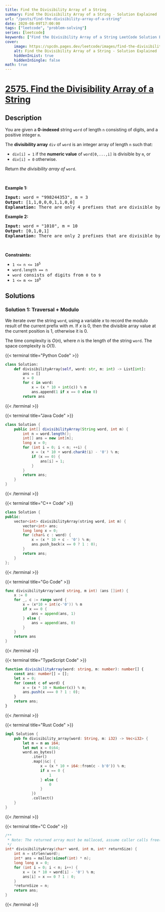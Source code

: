 ```yaml
---
title: Find the Divisibility Array of a String
summary: Find the Divisibility Array of a String - Solution Explained
url: "/posts/find-the-divisibility-array-of-a-string"
date: 2020-08-09T17:00:00
tags: ["leetcode", "problem-solving"]
series: [leetcode]
keywords: ["Find the Divisibility Array of a String LeetCode Solution Explained in all languages", "2575", "leetcode question 2575", "Find the Divisibility Array of a String", "LeetCode", "leetcode solution in Python3 C++ Java Go PHP Ruby Swift TypeScript Rust C# JavaScript C", "GeeksforGeeks", "InterviewBit", "Coding Ninjas", "HackerRank", "HackerEarth", "CodeChef", "TopCoder", "AlgoExpert", "freeCodeCamp", "Codeforces", "GitHub", "AtCoder", "Samir Paul"]
cover:
    image: https://spcdn.pages.dev/leetcode/images/find-the-divisibility-array-of-a-string.webp
    alt: Find the Divisibility Array of a String - Solution Explained
    hiddenInList: true
    hiddenInSingle: false
math: true
---
```



# [2575. Find the Divisibility Array of a String](https://leetcode.com/problems/find-the-divisibility-array-of-a-string)


## Description

<p>You are given a <strong>0-indexed</strong> string <code>word</code> of length <code>n</code>&nbsp;consisting of digits, and a positive integer&nbsp;<code>m</code>.</p>

<p>The <strong>divisibility array</strong> <code>div</code> of <code>word</code> is an integer array of length <code>n</code> such that:</p>

<ul>
	<li><code>div[i] = 1</code> if the&nbsp;<strong>numeric value</strong>&nbsp;of&nbsp;<code>word[0,...,i]</code> is divisible by <code>m</code>, or</li>
	<li><code>div[i] = 0</code> otherwise.</li>
</ul>

<p>Return<em> the divisibility array of</em><em> </em><code>word</code>.</p>

<p>&nbsp;</p>
<p><strong class="example">Example 1:</strong></p>

<pre>
<strong>Input:</strong> word = &quot;998244353&quot;, m = 3
<strong>Output:</strong> [1,1,0,0,0,1,1,0,0]
<strong>Explanation:</strong> There are only 4 prefixes that are divisible by 3: &quot;9&quot;, &quot;99&quot;, &quot;998244&quot;, and &quot;9982443&quot;.
</pre>

<p><strong class="example">Example 2:</strong></p>

<pre>
<strong>Input:</strong> word = &quot;1010&quot;, m = 10
<strong>Output:</strong> [0,1,0,1]
<strong>Explanation:</strong> There are only 2 prefixes that are divisible by 10: &quot;10&quot;, and &quot;1010&quot;.
</pre>

<p>&nbsp;</p>
<p><strong>Constraints:</strong></p>

<ul>
	<li><code>1 &lt;= n &lt;= 10<sup>5</sup></code></li>
	<li><code><font face="monospace">word.length == n</font></code></li>
	<li><code><font face="monospace">word</font></code><font face="monospace"> consists of digits from <code>0</code>&nbsp;to <code>9</code></font></li>
	<li><code><font face="monospace">1 &lt;= m &lt;= 10<sup>9</sup></font></code></li>
</ul>

## Solutions

### Solution 1: Traversal + Modulo

We iterate over the string `word`, using a variable $x$ to record the modulo result of the current prefix with $m$. If $x$ is $0$, then the divisible array value at the current position is $1$, otherwise it is $0$.

The time complexity is $O(n)$, where $n$ is the length of the string `word`. The space complexity is $O(1)$.

<!-- tabs:start -->

{{< terminal title="Python Code" >}}
```python
class Solution:
    def divisibilityArray(self, word: str, m: int) -> List[int]:
        ans = []
        x = 0
        for c in word:
            x = (x * 10 + int(c)) % m
            ans.append(1 if x == 0 else 0)
        return ans
```
{{< /terminal >}}

{{< terminal title="Java Code" >}}
```java
class Solution {
    public int[] divisibilityArray(String word, int m) {
        int n = word.length();
        int[] ans = new int[n];
        long x = 0;
        for (int i = 0; i < n; ++i) {
            x = (x * 10 + word.charAt(i) - '0') % m;
            if (x == 0) {
                ans[i] = 1;
            }
        }
        return ans;
    }
}
```
{{< /terminal >}}

{{< terminal title="C++ Code" >}}
```cpp
class Solution {
public:
    vector<int> divisibilityArray(string word, int m) {
        vector<int> ans;
        long long x = 0;
        for (char& c : word) {
            x = (x * 10 + c - '0') % m;
            ans.push_back(x == 0 ? 1 : 0);
        }
        return ans;
    }
};
```
{{< /terminal >}}

{{< terminal title="Go Code" >}}
```go
func divisibilityArray(word string, m int) (ans []int) {
	x := 0
	for _, c := range word {
		x = (x*10 + int(c-'0')) % m
		if x == 0 {
			ans = append(ans, 1)
		} else {
			ans = append(ans, 0)
		}
	}
	return ans
}
```
{{< /terminal >}}

{{< terminal title="TypeScript Code" >}}
```ts
function divisibilityArray(word: string, m: number): number[] {
    const ans: number[] = [];
    let x = 0;
    for (const c of word) {
        x = (x * 10 + Number(c)) % m;
        ans.push(x === 0 ? 1 : 0);
    }
    return ans;
}
```
{{< /terminal >}}

{{< terminal title="Rust Code" >}}
```rust
impl Solution {
    pub fn divisibility_array(word: String, m: i32) -> Vec<i32> {
        let m = m as i64;
        let mut x = 0i64;
        word.as_bytes()
            .iter()
            .map(|&c| {
                x = (x * 10 + i64::from(c - b'0')) % m;
                if x == 0 {
                    1
                } else {
                    0
                }
            })
            .collect()
    }
}
```
{{< /terminal >}}

{{< terminal title="C Code" >}}
```c
/**
 * Note: The returned array must be malloced, assume caller calls free().
 */
int* divisibilityArray(char* word, int m, int* returnSize) {
    int n = strlen(word);
    int* ans = malloc(sizeof(int) * n);
    long long x = 0;
    for (int i = 0; i < n; i++) {
        x = (x * 10 + word[i] - '0') % m;
        ans[i] = x == 0 ? 1 : 0;
    }
    *returnSize = n;
    return ans;
}
```
{{< /terminal >}}

<!-- tabs:end -->

<!-- end -->

